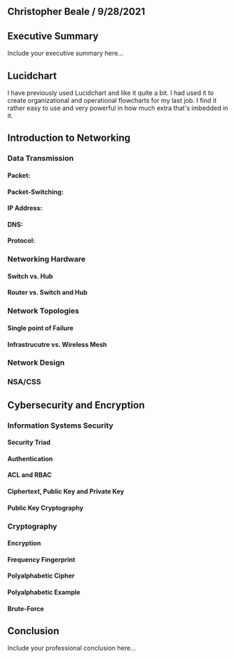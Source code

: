 ## Christopher Beale / 9/28/2021

## Executive Summary 
Include your executive summary here...

## Lucidchart
I have previously used Lucidchart and like it quite a bit. I had used it to create organizational and operational flowcharts for my last job. I find it rather easy to use and very powerful in how much extra that's imbedded in it. 
## Introduction to Networking

### Data Transmission
#### Packet:
#### Packet-Switching:
#### IP Address:

#### DNS:

#### Protocol:

### Networking Hardware
#### Switch vs. Hub
#### Router vs. Switch and Hub
### Network Topologies
#### Single point of Failure
#### Infrastrucutre vs. Wireless Mesh
### Network Design
### NSA/CSS

## Cybersecurity and Encryption

### Information Systems Security

#### Security Triad
#### Authentication
#### ACL and RBAC
#### Ciphertext, Public Key and Private Key
#### Public Key Cryptography

### Cryptography
#### Encryption
#### Frequency Fingerprint
#### Polyalphabetic Cipher
#### Polyalphabetic Example

#### Brute-Force

## Conclusion
Include your professional conclusion here...

